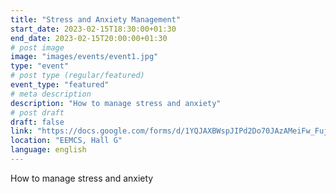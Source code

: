 ```yaml
---
title: "Stress and Anxiety Management"
start_date: 2023-02-15T18:30:00+01:30
end_date: 2023-02-15T20:00:00+01:30
# post image
image: "images/events/event1.jpg"
type: "event"
# post type (regular/featured)
event_type: "featured"
# meta description
description: "How to manage stress and anxiety"
# post draft
draft: false
link: "https://docs.google.com/forms/d/1YQJAXBWspJIPd2Do70JAzAMeiFw_FujgKLaj779xHFA"
location: "EEMCS, Hall G"
language: english
---
```

How to manage stress and anxiety